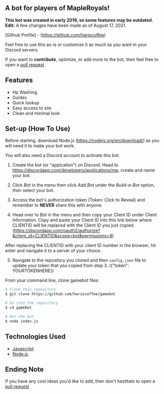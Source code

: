## A bot for players of MapleRoyals!

**This bot was created in early 2019, so some features may be outdated.**
**Edit:** A few changes have been made as of August 17, 2021.

[Github Profile] - (https://github.com/hariocoffee)

Feel free to use this as-is or customize it as much as you want in your Discord servers.

If you want to **contribute**, optimize, or add more to the bot, then feel free to open a [pull request](https://github.com/hariocoffee/gamebot/pulls)

## Features
- Hp Washing
- Guides
- Quick lookup
- Easy access to site
- Clean and minimal look

## Set-up (How To Use)

Before starting, download Node.js (https://nodejs.org/en/download/) as you will need it to make your bot work. 

You will also need a Discord account to activate this bot. 

1. Create the bot (or "applcation") on Discord. Head to https://discordapp.com/developers/applications/me, create and name your bot. 

2. Click *Bot* in the menu then click *Add Bot* under the *Build-a-Bot* option, then select your bot.

3. Access the bot's authorization token (Token: Click to Reveal) and remember to **NEVER** share this with anyone. 

4. Head over to *Bot* in the menu and then copy your Client ID under Client Information. Copy and paste your Client ID into this link below where CLIENTID will be replaced with the Client ID you just copied. (https://discordapp.com/oauth2/authorize?&client_id=CLIENTID&scope=bot&permissions=8)

After replacing the CLIENTID with your client ID number in the browser, hit enter and navigate it to a server of your choice.

5. Navigate to the repository you cloned and then `config.json` file to update your token that you copied from step 3. ({"token": YOURTOKENHERE})

From your command line, clone gamebot files:

```bash
# Clone this repository
$ git clone https://github.com/hariocoffee/gamebot

# Go into the repository
$ cd gamebot

# Run the bot
$ node index.js
```
## Technologies Used
- [Javascript](https://www.javascript.com/)
- [Node.js](https://nodejs.org/en/)

## Ending Note
If you have any cool ideas you'd like to add, then don't hestitate to open a [pull request](https://github.com/hariocoffee/gamebot/pulls)
